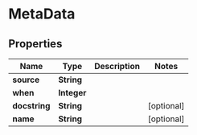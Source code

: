 

# MetaData


## Properties

| Name | Type | Description | Notes |
|------------ | ------------- | ------------- | -------------|
|**source** | **String** |  |  |
|**when** | **Integer** |  |  |
|**docstring** | **String** |  |  [optional] |
|**name** | **String** |  |  [optional] |



